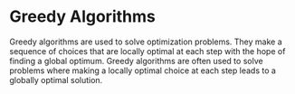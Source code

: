 # Greedy Algorithms

Greedy algorithms are used to solve optimization problems. They make a sequence of choices that are locally optimal at each step with the hope of finding a global optimum. Greedy algorithms are often used to solve problems where making a locally optimal choice at each step leads to a globally optimal solution.
